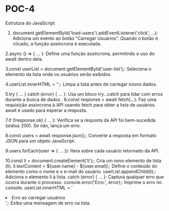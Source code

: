 # POC-4
Estrutura do JavaScript
1. document.getElementById('load-users').addEventListener('click', ...): Adiciona um evento ao botão "Carregar Usuários". Quando o botão é clicado, a função assíncrona é executada.
   
2.async () => { ... }: Define uma função assíncrona, permitindo o uso do await dentro dela.

3.const userList = document.getElementById('user-list');: Seleciona o elemento da lista onde os usuários serão exibidos.

4.userList.innerHTML = '';: Limpa a lista antes de carregar novos dados.

5.try { ... } catch (error) { ... }: Usa um bloco try...catch para lidar com erros durante a busca de dados
.
6.const response = await fetch(...): Faz uma requisição assíncrona à API usando fetch para obter a lista de usuários. await é usado para esperar a resposta.

7.if (!response.ok) { ... }: Verifica se a resposta da API foi bem-sucedida (status 200). Se não, lança um erro.

8.const users = await response.json();: Converte a resposta em formato JSON para um objeto JavaScript.

9.users.forEach(user => { ... }): Itera sobre cada usuário retornado da API.

10.const li = document.createElement('li');: Cria um novo elemento de lista (li).
li.textContent = ${user.name} - ${user.email};: Define o conteúdo do elemento como o nome e o e-mail do usuário.
userList.appendChild(li);: Adiciona o elemento li à lista.
catch (error) { ... }: Captura qualquer erro que ocorra durante o processo.
console.error('Erro:', error);: Imprime o erro no console.
userList.innerHTML = '<li>Erro ao carregar usuários</li>';: Exibe uma mensagem de erro na lista.

